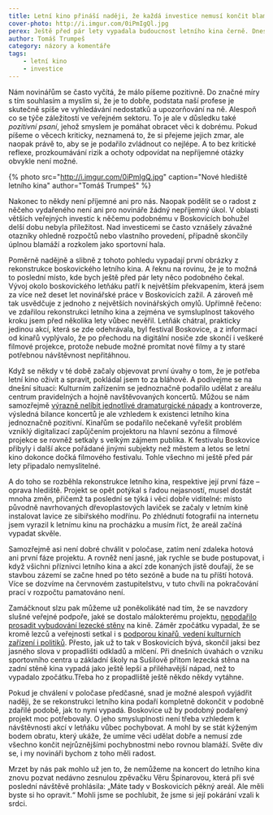 ```yaml
---
title: Letní kino přináší naději, že každá investice nemusí končit blamáží
cover-photo: http://i.imgur.com/0iPmIgQl.jpg
perex: Ještě před pár lety vypadala budoucnost letního kina černě. Dnes by se mohla stát příkladem zdařilé a smysluplné investice.
author: Tomáš Trumpeš
category: názory a komentáře
tags:
    - letní kino
    - investice
---
```


Nám novinářům se často vyčítá, že málo píšeme pozitivně. Do značné míry s tím souhlasím a myslím si, že je to dobře, podstata naší profese je skutečně spíše ve vyhledávání nedostatků a upozorňování na ně. Alespoň co se týče záležitostí ve veřejném sektoru. To je ale v důsledku také *pozitivní psaní*, jehož smyslem je pomáhat obracet věci k dobrému. Pokud píšeme o věcech kriticky, neznamená to, že si přejeme jejich zmar, ale naopak právě to, aby se je podařilo zvládnout co nejlépe. A to bez kritické reflexe, prozkoumávání rizik a ochoty odpovídat na nepříjemné otázky obvykle není možné.

{% photo src="http://i.imgur.com/0iPmIgQ.jpg" caption="Nové hlediště letního kina" author="Tomáš Trumpeš" %}

Nakonec to někdy není příjemné ani pro nás. Naopak podělit se o radost z něčeho vydařeného není ani pro novináře žádný nepříjemný úkol. V oblasti větších veřejných investic k něčemu podobnému v Boskovicích bohužel delší dobu nebyla příležitost. Nad investicemi se často vznášely závažné otazníky ohledně rozpočtů nebo vlastního provedení, případně skončily úplnou blamáží a rozkolem jako sportovní hala.

Poměrně nadějně a slibně z tohoto pohledu vypadají první obrázky z rekonstrukce boskovického letního kina. A řeknu na rovinu, že je to možná to poslední místo, kde bych ještě před pár lety něco podobného čekal. Vývoj okolo boskovického letňáku patří k největším překvapením, která jsem za více než deset let novinářské práce v Boskovicích zažil. A zároveň mě tak usvědčuje z jednoho z největších novinářských omylů. Upřímně řečeno: ve zdařilou rekonstrukci letního kina a zejména ve symsluplnost takového kroku jsem před několika lety vůbec nevěřil. Letňák chátral, prakticky jedinou akcí, která se zde odehrávala, byl festival Boskovice, a z informací od kinařů vyplývalo, že po přechodu na digitální nosiče zde skončí i veškeré filmové projekce, protože nebude možné promítat nové filmy a ty staré potřebnou návštěvnost nepřitáhnou.

Když se někdy v té době začaly objevovat první úvahy o tom, že je potřeba letní kino oživit a spravit, pokládal jsem to za bláhové. A podívejme se na dnešní situaci: Kulturním zařízením se jednoznačně podařilo udělat z areálu centrum pravidelných a hojně navštěvovaných koncertů. Můžou se nám samozřejmě [výrazně nelíbit jednotlivé dramaturgické nápady](http://www.ohlasy.info/clanky/2015/04/michal-david-za-hranici.html) a kontroverze, výsledná bilance koncertů je ale vzhledem k existenci letního kina jednoznačně pozitivní. Kinařům se podařilo nečekaně vyřešit problém vzniklý digitalizací zapůjčením projektoru na hlavní sezónu a filmové projekce se rovněž setkaly s velkým zájmem publika. K festivalu Boskovice přibyly i další akce pořádané jinými subjekty než městem a letos se letní kino dokonce dočká filmového festivalu. Tohle všechno mi ještě před pár lety připadalo nemyslitelné.

A do toho se rozběhla rekonstrukce letního kina, respektive její první fáze – oprava hlediště. Projekt se opět potýkal s řadou nejasností, musel dostát mnoha změn, přičemž ta poslední se týká i věci dobře viditelné: místo původně navrhovaných dřevoplastových laviček se začaly v letním kině instalovat lavice ze sibiřského modřínu. Po zhlédnutí fotografií na internetu jsem vyrazil k letnímu kinu na procházku a musím říct, že areál začíná vypadat skvěle.

Samozřejmě asi není dobré chválit v poločase, zatím není zdaleka hotová ani první fáze projektu. A rovněž není jasné, jak rychle se bude postupovat, i když všichni příznivci letního kina a akcí zde konaných jistě doufají, že se stavbou zázemí se začne hned po této sezóně a bude na tu příští hotová. Více se dozvíme na červnovém zastupitelstvu, v tuto chvíli na pokračování prací v rozpočtu pamatováno není.

Zamáčknout slzu pak můžeme už poněkolikáté nad tím, že se navzdory slušné veřejné podpoře, jaké se dostalo málokterému projektu, [nepodařilo prosadit vybudování lezecké stěny](http://www.ohlasy.info/clanky/2016/03/stena-nebude.html) na kině. Záměr zpočátku vypadal, že se kromě lezců a veřejnosti setkal i s [podporou kinařů, vedení kulturních zařízení i politiků](http://www.ohlasy.info/clanky/2015/08/anketa-stena.html). Přesto, jak už to tak v Boskovicích bývá, skončil jaksi bez jasného slova v propadlišti odkladů a mlčení. Při dnešních úvahách o vzniku sportovního centra u základní školy na Sušilově přitom lezecká stěna na zadní stěně kina vypadá jako ještě lepší a přiléhavější nápad, než to vypadalo zpočátku.Třeba ho z propadliště ještě někdo někdy vytáhne.

Pokud je chválení v poločase předčasné, snad je možné alespoň vyjádřit naději, že se rekonstrukci letního kina podaří kompletně dokončit v podobně zdařilé podobě, jak to nyní vypadá. Boskovice už by podobný podařený projekt moc potřebovaly. O jeho smysluplnosti není třeba vzhledem k návštěvnosti akcí v letňáku vůbec pochybovat. A mohl by se stát kýženým bodem obratu, který ukáže, že umíme věci udělat dobře a nemusí zde všechno končit nejrůznějšími pochybnostmi nebo rovnou blamáží. Světe div se, i my novináři bychom z toho měli radost.

Mrzet by nás pak mohlo už jen to, že nemůžeme na koncert do letního kina znovu pozvat nedávno zesnulou zpěvačku Věru Špinarovou, která při své poslední návštěvě prohlásila: „Máte tady v Boskovicích pěkný areál. Ale měli byste si ho opravit.“ Mohli jsme se pochlubit, že jsme si její pokárání vzali k srdci.
